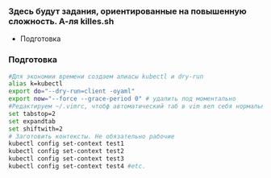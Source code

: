 ### Здесь будут задания, ориентированные на повышенную сложность. А-ля killes.sh
* Подготовка

### Подготовка
```bash
#Для экономии времени создаем алиасы kubectl и dry-run  
alias k=kubectl  
export do="--dry-run=client -oyaml"  
export now="--force --grace-period 0" # удалить под моментально  
#Редактируем ~/.vimrc, чтобф автоматический таб в vim вел себя нормально, а не делал адского размера пробелы  
set tabstop=2  
set expandtab  
set shiftwith=2  
# Заготовить контексты. Не обязательно рабочие  
kubectl config set-context test1
kubectl config set-context test2
kubectl config set-context test3
kubectl config set-context test4 #etc.
```

